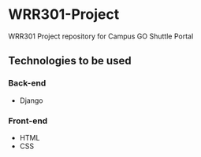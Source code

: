 # WRR301-Project
WRR301 Project repository for Campus GO Shuttle Portal

## Technologies to be used
### Back-end
- Django

### Front-end
- HTML
- CSS
